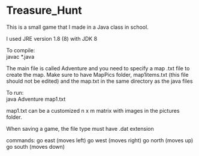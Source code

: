 # Treasure_Hunt
This is a small game that I made in a Java class in school.

I used JRE version 1.8 (8) with JDK 8<br />

To compile:<br />
javac *.java<br />

The main file is called Adventure and you need to specify a map .txt file to create the map.
Make sure to have MapPics folder, map1items.txt (this file should not be edited) and the map.txt in the same directory as the java files

To run:<br />
java Adventure map1.txt<br />

map1.txt can be a customized n x m matrix with images in the pictures folder.<br />

When saving a game, the file type must have .dat extension<br />

commands:
go east (moves left)
go west (moves right)
go north (moves up)
go south (moves down)

